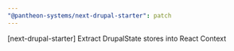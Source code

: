 ```yaml
---
"@pantheon-systems/next-drupal-starter": patch
---
```


[next-drupal-starter] Extract DrupalState stores into React Context
